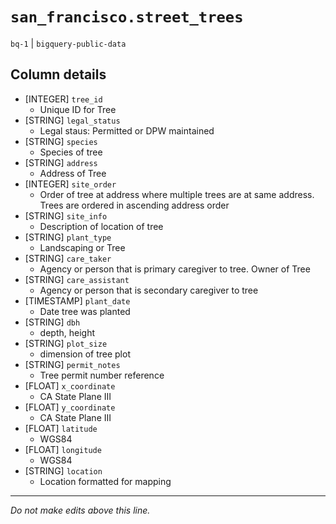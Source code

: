 # `san_francisco.street_trees`
`bq-1` | `bigquery-public-data`

## Column details
* [INTEGER]   `tree_id`
  - Unique ID for Tree
* [STRING]    `legal_status`
  - Legal staus: Permitted or DPW maintained
* [STRING]    `species`
  - Species of tree
* [STRING]    `address`
  - Address of Tree
* [INTEGER]   `site_order`
  - Order of tree at address where multiple trees are at same address. Trees are ordered in ascending address order
* [STRING]    `site_info`
  - Description of location of tree
* [STRING]    `plant_type`
  - Landscaping or Tree
* [STRING]    `care_taker`
  - Agency or person that is primary caregiver to tree. Owner of Tree
* [STRING]    `care_assistant`
  - Agency or person that is secondary caregiver to tree
* [TIMESTAMP] `plant_date`
  - Date tree was planted
* [STRING]    `dbh`
  - depth, height
* [STRING]    `plot_size`
  - dimension of tree plot
* [STRING]    `permit_notes`
  - Tree permit number reference
* [FLOAT]     `x_coordinate`
  - CA State Plane III
* [FLOAT]     `y_coordinate`
  - CA State Plane III
* [FLOAT]     `latitude`
  - WGS84
* [FLOAT]     `longitude`
  - WGS84
* [STRING]    `location`
  - Location formatted for mapping

-------------------------------------------------------------------------------
*Do not make edits above this line.*
